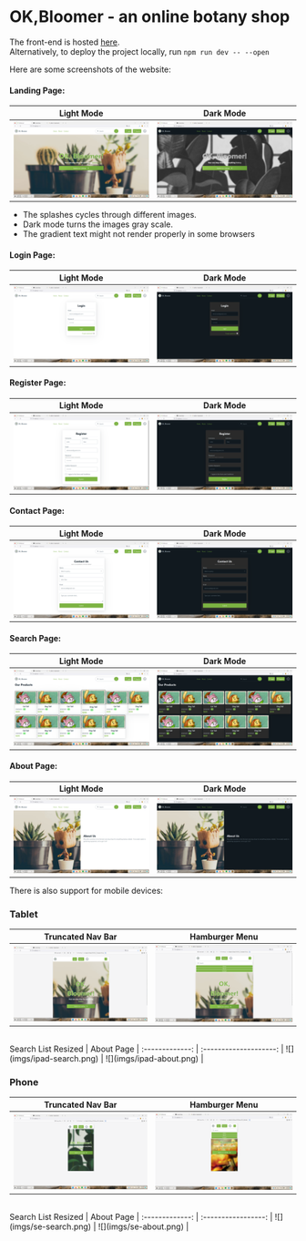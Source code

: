# OK,Bloomer - an online botany shop

The front-end is hosted <a href="http://okbloomer.surge.sh/" target="_blank">here</a>.<br>
Alternatively, to deploy the project locally, run `npm run dev -- --open`

Here are some screenshots of the website:
#### Landing Page:
Light Mode             |  Dark Mode
:-------------------------:|:-------------------------:
![](imgs/landing-l.png)  |  ![](imgs/landing-d.png)

<ul>
<li>The splashes cycles through different images.</li>
<li>Dark mode turns the images gray scale.</li>
<li>The gradient text might not render properly in some browsers</li>
</ul>

#### Login Page:
Light Mode             |  Dark Mode
:-------------------------:|:-------------------------:
![](imgs/login-l.png)  |  ![](imgs/login-d.png)

#### Register Page:
Light Mode             |  Dark Mode
:-------------------------:|:-------------------------:
![](imgs/register-l.png)  |  ![](imgs/register-d.png)

#### Contact Page:
Light Mode             |  Dark Mode
:-------------------------:|:-------------------------:
![](imgs/contact-l.png)  |  ![](imgs/contact-d.png)

#### Search Page:
Light Mode             |  Dark Mode
:-------------------------:|:-------------------------:
![](imgs/search-l.png)  |  ![](imgs/search-d.png)

#### About Page:
Light Mode             |  Dark Mode
:-------------------------:|:-------------------------:
![](imgs/about-l.png)  |  ![](imgs/about-d.png)

There is also support for mobile devices:
### Tablet
Truncated Nav Bar             |  Hamburger Menu | 
:-------------------------:|:-------------------------: | 
![](imgs/ipad-splash.png)  |  ![](imgs/ipad-hamburg.png) | 
<br>
Search List Resized  | About Page |
:-------------: | :--------------------: |
![](imgs/ipad-search.png) | ![](imgs/ipad-about.png) |

### Phone
Truncated Nav Bar             |  Hamburger Menu | 
:-------------------------:|:-------------------------: | 
![](imgs/se-splash.png)  |  ![](imgs/se-hamburg.png) | 
<br>
Search List Resized   | About Page |
:-------------: | :-----------------: |
![](imgs/se-search.png) | ![](imgs/se-about.png) | 
